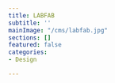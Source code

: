 ```yaml
---
title: LABFAB
subtitle: ''
mainImage: "/cms/labfab.jpg"
sections: []
featured: false
categories:
- Design

---
```

